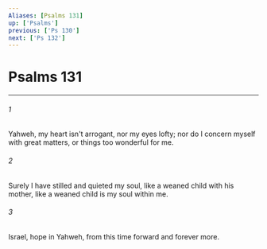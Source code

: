 ```yaml
---
Aliases: [Psalms 131]
up: ['Psalms']
previous: ['Ps 130']
next: ['Ps 132']
---
```

# Psalms 131
***





###### 1 

Yahweh, my heart isn't arrogant, nor my eyes lofty; nor do I concern myself with great matters, or things too wonderful for me. 



###### 2 

Surely I have stilled and quieted my soul, like a weaned child with his mother, like a weaned child is my soul within me. 



###### 3 

Israel, hope in Yahweh, from this time forward and forever more.
